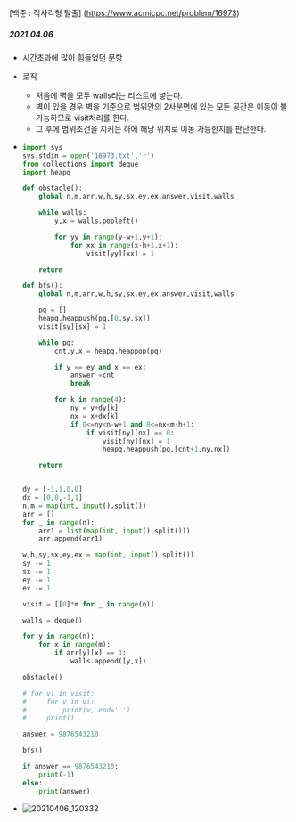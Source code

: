 [백준 : 직사각형 탈출] (https://www.acmicpc.net/problem/16973)



##### 2021.04.06



- 시간초과에 많이 힘들었던 문항
- 로직
  - 처음에 벽을 모두 walls라는 리스트에 넣는다.
  - 벽이 있을 경우 벽을 기준으로 범위안의 2사분면에 있는 모든 공간은 이동이 불가능하므로 visit처리를 한다.
  - 그 후에 범위조건을 지키는 하에 해당 위치로 이동 가능한지를 판단한다.



- ```python
  import sys
  sys.stdin = open('16973.txt','r')
  from collections import deque
  import heapq
  
  def obstacle():
      global n,m,arr,w,h,sy,sx,ey,ex,answer,visit,walls
  
      while walls:
          y,x = walls.popleft()
  
          for yy in range(y-w+1,y+1):
              for xx in range(x-h+1,x+1):
                  visit[yy][xx] = 1
  
      return
  
  def bfs():
      global n,m,arr,w,h,sy,sx,ey,ex,answer,visit,walls
  
      pq = []
      heapq.heappush(pq,[0,sy,sx])
      visit[sy][sx] = 1
  
      while pq:
          cnt,y,x = heapq.heappop(pq)
  
          if y == ey and x == ex:
              answer =cnt
              break
  
          for k in range(4):
              ny = y+dy[k]
              nx = x+dx[k]
              if 0<=ny<n-w+1 and 0<=nx<m-h+1:
                  if visit[ny][nx] == 0:
                      visit[ny][nx] = 1
                      heapq.heappush(pq,[cnt+1,ny,nx])
  
      return
  
  
  dy = [-1,1,0,0]
  dx = [0,0,-1,1]
  n,m = map(int, input().split())
  arr = []
  for _ in range(n):
      arr1 = list(map(int, input().split()))
      arr.append(arr1)
  
  w,h,sy,sx,ey,ex = map(int, input().split())
  sy -= 1
  sx -= 1
  ey -= 1
  ex -= 1
  
  visit = [[0]*m for _ in range(n)]
  
  walls = deque()
  
  for y in range(n):
      for x in range(m):
          if arr[y][x] == 1:
              walls.append([y,x])
  
  obstacle()
  
  # for vi in visit:
  #     for v in vi:
  #         print(v, end=' ')
  #     print()
  
  answer = 9876543210
  
  bfs()
  
  if answer == 9876543210:
      print(-1)
  else:
      print(answer)
  ```

  





- ![20210406_120332](20210406_120332.png)